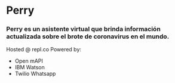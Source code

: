 # Perry
### Perry es un asistente virtual que brinda información actualizada sobre el brote de coronavirus en el mundo.

Hosted @ repl.co
Powered by:
- Open mAPI
- IBM Watson
- Twilio Whatsapp
